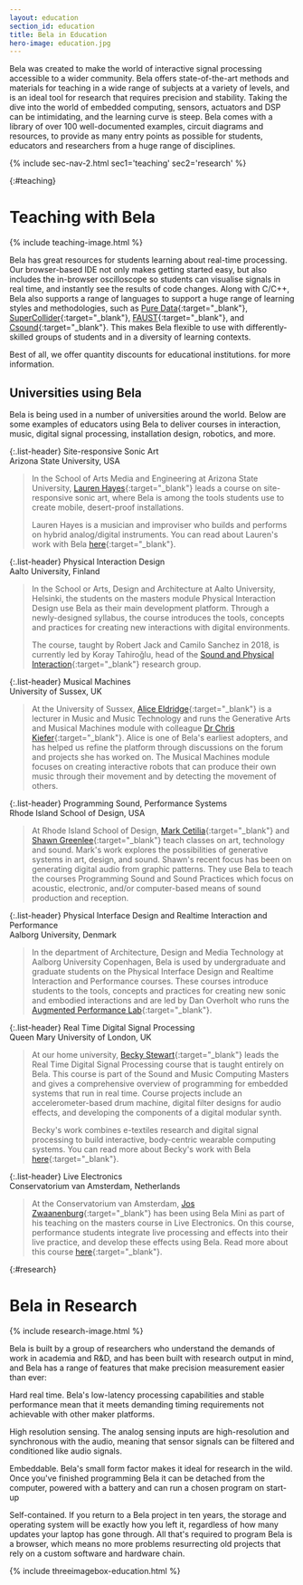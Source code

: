 ```yaml
---
layout: education
section_id: education
title: Bela in Education
hero-image: education.jpg
---
```


Bela was created to make the world of interactive signal processing accessible to a wider community. Bela offers state-of-the-art methods and materials for teaching in a wide range of subjects at a variety of levels, and is an ideal tool for research that requires precision and stability. Taking the dive into the world of embedded computing, sensors, actuators and DSP can be intimidating, and the learning curve is steep. Bela comes with a library of over 100 well-documented examples, circuit diagrams and resources, to provide as many entry points as possible for students, educators and researchers from a huge range of disciplines.

{% include sec-nav-2.html sec1='teaching' sec2='research' %}

{:#teaching}
# Teaching with Bela

{% include teaching-image.html %}

Bela has great resources for students learning about real-time processing. Our browser-based IDE not only makes getting started easy, but also includes the in-browser oscilloscope so students can visualise signals in real time, and instantly see the results of code changes. Along with C/C++, Bela also supports a range of languages to support a huge range of learning styles and methodologies, such as [Pure Data](https://puredata.info/){:target="_blank"}, [SuperCollider](https://supercollider.github.io/){:target="_blank"}, [FAUST](https://faust.grame.fr/){:target="_blank"}, and [Csound](https://csound.com/){:target="_blank"}. This makes Bela flexible to use with differently-skilled groups of students and in a diversity of learning contexts.

Best of all, we offer quantity discounts for educational institutions. <script type="text/javascript" language="javascript">
<!--
{ coded = "3zZV@xUo5.3V"
  key = "pQg6SOhxMzG2RtlPB0Lc8jYasToEfAHk9Jv5qeVFZi1u7NyDwUW4X3CmdbKnrI"
  shift=coded.length
  link=""
  for (i=0; i<coded.length; i++) {
    if (key.indexOf(coded.charAt(i))==-1) {
      ltr = coded.charAt(i)
      link += (ltr)
    }
    else {     
      ltr = (key.indexOf(coded.charAt(i))-shift+key.length) % key.length
      link += (key.charAt(ltr))
    }
  }
document.write("<a href='mailto:"+link+"'>Contact us</a>")
}
//-->
</script> for more information.

<div class="spacing two"></div>

## Universities using Bela

Bela is being used in a number of universities around the world. Below are some examples of educators using Bela to deliver courses in interaction, music, digital signal processing, installation design, robotics, and more.

{:.list-header}
Site-responsive Sonic Art  
Arizona State University, USA

> In the School of Arts Media and Engineering at Arizona State University, [Lauren Hayes](https://www.pariesa.com){:target="_blank"} leads a course on site-responsive sonic art, where Bela is among the tools students use to create mobile, desert-proof installations. 
>
> Lauren Hayes is a musician and improviser who builds and performs on hybrid analog/digital instruments. You can read about Lauren's work with Bela [here](https://www.researchgate.net/publication/322511282_Desert_and_Sonic_Ecosystems_Incorporating_Environmental_Factors_within_Site-Responsive_Sonic_Art){:target="_blank"}.

{:.list-header}
Physical Interaction Design  
Aalto University, Finland

> In the School or Arts, Design and Architecture at Aalto University, Helsinki, the students on the masters module Physical Interaction Design use Bela as their main development platform. Through a newly-designed syllabus, the course introduces the tools, concepts and practices for creating new interactions with digital environments. 
> 
> The course, taught by Robert Jack and Camilo Sanchez in 2018, is currently led by Koray Tahiroğlu, head of the [Sound and Physical Interaction](https://sopi.aalto.fi/){:target="_blank"} research group.

{:.list-header}
Musical Machines  
University of Sussex, UK

> At the University of Sussex, [Alice Eldridge](http://www.sussex.ac.uk/profiles/127749){:target="_blank"} is a lecturer in Music and Music Technology and runs the Generative Arts and Musical Machines module with colleague [Dr Chris Kiefer](http://www.sussex.ac.uk/profiles/208667){:target="_blank"}. Alice is one of Bela's earliest adopters, and has helped us refine the platform through discussions on the forum and projects she has worked on. The Musical Machines module focuses on creating interactive robots that can produce their own music through their movement and by detecting the movement of others.

{:.list-header}
Programming Sound, Performance Systems  
Rhode Island School of Design, USA

> At Rhode Island School of Design, [Mark Cetilia](http://mark.cetilia.org/){:target="_blank"} and [Shawn Greenlee](http://shawngreenlee.com/){:target="_blank"} teach classes on art, technology and sound. Mark's work explores the possibilities of generative systems in art, design, and sound. Shawn's recent focus has been on generating digital audio from graphic patterns. They use Bela to teach the courses Programming Sound and Sound Practices which focus on acoustic, electronic, and/or computer-based means of sound production and reception.

{:.list-header}
Physical Interface Design and Realtime Interaction and Performance  
Aalborg University, Denmark

> In the department of Architecture, Design and Media Technology at Aalborg University Copenhagen, Bela is used by undergraduate and graduate students on the Physical Interface Design and Realtime Interaction and Performance courses. These courses introduce students to the tools, concepts and practices for creating new sonic and embodied interactions and are led by Dan Overholt who runs the [Augmented Performance Lab](https://www.en.cph.aau.dk/collaboration/students/labs-campus/labs/augmented-performance-lab.cid309567){:target="_blank"}.

{:.list-header}
Real Time Digital Signal Processing  
Queen Mary University of London, UK

> At our home university, [Becky Stewart](http://theleadingzero.com/){:target="_blank"} leads the Real Time Digital Signal Processing course that is taught entirely on Bela. This course is part of the Sound and Music Computing Masters and gives a comprehensive overview of programming for embedded systems that run in real time. Course projects include an accelerometer-based drum machine, digital filter designs for audio effects, and developing the components of a digital modular synth.
>
> Becky's work combines e-textiles research and digital signal processing to build interactive, body-centric wearable computing systems. You can read more about Becky's work with Bela [here](https://blog.bela.io/2018/10/12/bela-AR-VR-binaural-spatial-audio/){:target="_blank"}.

{:.list-header}
Live Electronics  
Conservatorium van Amsterdam, Netherlands

> At the Conservatorium van Amsterdam, [Jos Zwaanenburg](http://www.contemporary-music-through-non-western-techniques.com/pages/1452-jos-zwaanenburg){:target="_blank"} has been using Bela Mini as part of his teaching on the masters course in Live Electronics. On this course, performance students integrate live processing and effects into their live practice, and develop these effects using Bela. Read more about this course [here](https://blog.bela.io/2018/11/18/bela-conservatorium-van-amsterdam/){:target="_blank"}.

<div class="spacing two"></div>

{:#research}
# Bela in Research

{% include research-image.html %}

Bela is built by a group of researchers who understand the demands of work in academia and R&D, and has been built with research output in mind, and Bela has a range of features that make precision measurement easier than ever:

<span class="list-header">Hard real time.</span> Bela's low-latency processing capabilities and stable performance mean that it meets demanding timing requirements not achievable with other maker platforms.

<span class="list-header">High resolution sensing.</span> The analog sensing inputs are high-resolution and synchronous with the audio, meaning that sensor signals can be filtered and conditioned like audio signals.

<span class="list-header">Embeddable.</span> Bela's small form factor makes it ideal for research in the wild. Once you've finished programming Bela it can be detached from the computer, powered with a battery and can run a chosen program on start-up

<span class="list-header">Self-contained.</span> If you return to a Bela project in ten years, the storage and operating system will be exactly how you left it, regardless of how many updates your laptop has gone through. All that's required to program Bela is a browser, which means no more problems resurrecting old projects that rely on a custom software and hardware chain.

{% include threeimagebox-education.html %}
